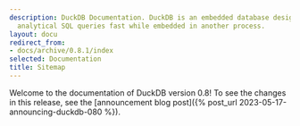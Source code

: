 ```yaml
---
description: DuckDB Documentation. DuckDB is an embedded database designed to execute
  analytical SQL queries fast while embedded in another process.
layout: docu
redirect_from:
- docs/archive/0.8.1/index
selected: Documentation
title: Sitemap
---
```


Welcome to the documentation of DuckDB version 0.8!
To see the changes in this release, see the [announcement blog post]({% post_url 2023-05-17-announcing-duckdb-080 %}).

<div id="docusitemaphere"></div>
